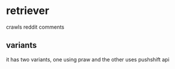 # retriever
crawls reddit comments

## variants
it has two variants, one using praw and the other uses pushshift api
